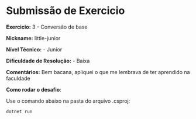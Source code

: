 # Submissão de Exercicio

**Exercicio:** 3 - Conversão de base

**Nickname:** little-junior

**Nível Técnico:** - Junior

**Dificuldade de Resolução:** - Baixa

**Comentários:** Bem bacana, apliquei o que me lembrava de ter aprendido na faculdade

**Como rodar o desafio**: 

Use o comando abaixo na pasta do arquivo .csproj: 
```bash
dotnet run
```


